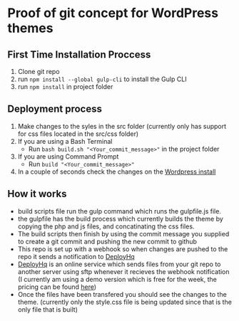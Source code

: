 # Proof of git concept for WordPress themes

## First Time Installation Proccess 

1. Clone git repo
2. run `npm install --global gulp-cli` to install the Gulp CLI
3. run `npm install` in project folder

## Deployment process


1. Make changes to the syles in the src folder (currently only has support for css files located in the src/css folder)
1. If you are using a Bash Terminal
    * Run `bash build.sh "<Your_commit_message>"` in the project folder
3. If you are using Command Prompt
    * Run `build "<Your_commit_message>"`
3. In a couple of seconds check the changes on the [Wordpress install](http://virtualtest.wpengine.com/?page_id=4)

## How it works

* build scripts file run the gulp command which runs the gulpfile.js file.
* the gulpfile has the build process which currently builds the theme by copying the php and js files, and concatinating the css files.
* The build scripts then finish by using the commit message you supplied to create a git commit and pushing the new commit to github
* This repo is set up with a webhook so when changes are pushed to the repo it sends a notification to [DeployHq](https://www.deployhq.com/)
* [DeployHq](https://www.deployhq.com/) is an online service which sends files from your git repo to another server using sftp whenever it recieves the webhook notification (I currently am using a demo version which is free for the week, the pricing can be found [here](https://www.deployhq.com/pricing))
* Once the files have been transfered you should see the changes to the theme.  (currently only the style.css file is being updated since that is the only file that is built)